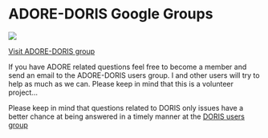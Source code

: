 # ADORE-DORIS Google Groups #

[![](http://groups.google.com/intl/en/images/logos/groups_logo_sm.gif)](http://groups.google.com/group/adore-doris)

[Visit ADORE-DORIS group](http://groups.google.com/group/adore-doris)

If you have ADORE related questions feel free to become a member and send an email to the ADORE-DORIS users group. I and other users will try to help as much as we can. Please keep in mind that this is a volunteer project...

Please keep in mind that questions related to DORIS only issues have a better chance at being answered in a timely manner at the [DORIS users group](http://tech.groups.yahoo.com/group/doris_users/)